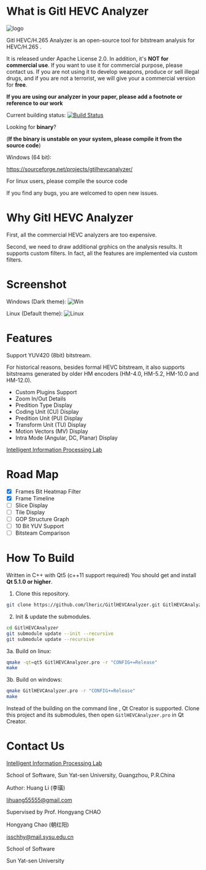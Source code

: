 What is Gitl HEVC Analyzer
==========================

![logo](https://github.com/lheric/GitlHEVCAnalyzer/blob/master/screenshots/logo.png?raw=true)

Gitl HEVC/H.265 Analyzer is an open-source tool for bitstream analysis for HEVC/H.265 .

It is released under Apache License 2.0. In addition, it's **NOT for commercial use**. If you want to use it for commercial purpose, please contact us. If you are not using it to develop weapons, produce or sell illegal drugs, and if you are not a terrorist, we will give your a commercial version for **free**.

**If you are using our analyzer in your paper, please add a footnote or reference to our work**

Current building status:  [![Build Status](https://travis-ci.org/lheric/GitlHEVCAnalyzer.png?branch=master)](https://travis-ci.org/lheric/GitlHEVCAnalyzer)

Looking for **binary**?

(**If the binary is unstable on your system, please compile it from the source code**)

Windows (64 bit):

<a href="https://sourceforge.net/projects/gtilhevcanalyzer/">https://sourceforge.net/projects/gtilhevcanalyzer/</a>

For linux users, please compile the source code

If you find any bugs, you are welcomed to open  new issues.


Why Gitl HEVC Analyzer
======================

First, all the commercial HEVC analyzers are too expensive.

Second, we need to draw additional grphics on the analysis results. It supports custom filters. In fact, all the features are implemented via custom filters.


Screenshot
==========
Windows (Dark theme):
![Win](https://github.com/lheric/GitlHEVCAnalyzer/blob/master/screenshots/screenshoot_win.png?raw=true)

Linux (Default theme):
![Linux](https://github.com/lheric/GitlHEVCAnalyzer/blob/master/screenshots/screenshoot_linux.png?raw=true)

Features
========

Support YUV420 (8bit) bitstream.

For historical reasons, besides formal HEVC bitstream, it also supports bitstreams generated by older HM encoders (HM-4.0, HM-5.2, HM-10.0 and HM-12.0).

<ul>
    <li>Custom Plugins Support</li>
    <li>Zoom In/Out Details</li>
    <li>Predition Type Display</li>
    <li>Coding Unit (CU) Display</li>
    <li>Predition Unit (PU) Display</li>
    <li>Transform Unit (TU) Display</li>
    <li>Motion Vectors (MV) Display</li>
    <li>Intra Mode (Angular, DC, Planar) Display</li>    
</ul>

<a href="http://gitl.sysu.edu.cn">Intelligent Information Processing Lab</a> 

Road Map
========
- [X] Frames Bit Heatmap Filter
- [X] Frame Timeline
- [ ] Slice Display
- [ ] Tile Display
- [ ] GOP Structure Graph
- [ ] 10 Bit YUV Support
- [ ] Bitsteam Comparison 

How To Build
============

Written in C++ with Qt5 (c++11 support required)
You should get and install **Qt 5.1.0 or higher**.

1.  Clone this repository.
```bash
git clone https://github.com/lheric/GitlHEVCAnalyzer.git GitlHEVCAnalyzer
```

2.  Init & update the submodules.
```bash
cd GitlHEVCAnalyzer
git submodule update --init --recursive
git submodule update --recursive
```

3a. Build on linux:
```bash
qmake -qt=qt5 GitlHEVCAnalyzer.pro -r "CONFIG+=Release"
make
```

3b. Build on windows:
```bash
qmake GitlHEVCAnalyzer.pro -r "CONFIG+=Release"
make
```

Instead of the building on the command line , Qt Creator is supported. Clone this project and its submodules, then open `GitlHEVCAnalyzer.pro` in Qt Creator.

Contact Us
============
<a href="http://gitl.sysu.edu.cn">Intelligent Information Processing Lab</a>

School of Software, Sun Yat-sen University, Guangzhou, P.R.China

Author:
Huang Li (李璜)

lihuang55555@gmail.com


Supervised by Prof. Hongyang CHAO

Hongyang Chao (朝红阳)

isschhy@mail.sysu.edu.cn

School of Software

Sun Yat-sen University
